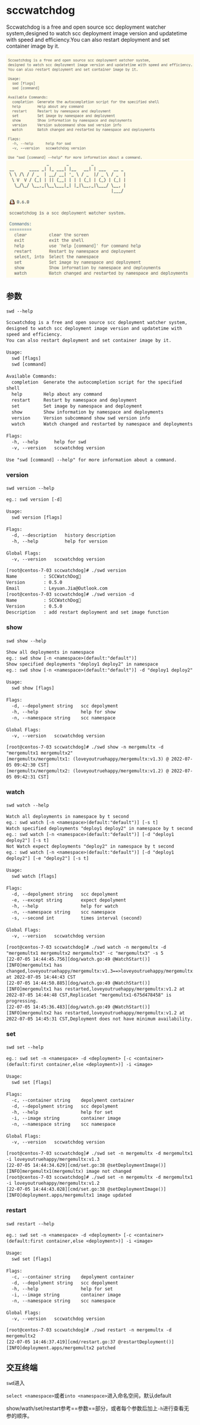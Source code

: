 # sccwatchdog

Sccwatchdog is a free and open source scc deployment watcher system,designed to watch scc deployment image version and updatetime with speed and efficiency.You can also restart deployment and set container image by it.

<img src=".\image-20220705143644713.png" alt="image-20220705143644713" style="zoom: 67%;" />

<img src=".\image-20220710161715224.png" alt="image-20220710161715224" style="zoom: 67%;" />

## 参数

`swd --help`

```shell
Sccwatchdog is a free and open source scc deployment watcher system,
designed to watch scc deployment image version and updatetime with speed and efficiency.
You can also restart deployment and set container image by it.

Usage:
  swd [flags]
  swd [command]

Available Commands:
  completion  Generate the autocompletion script for the specified shell
  help        Help about any command
  restart     Restart by namespace and deployment
  set         Set image by namespace and deployment
  show        Show information by namespace and deployments
  version     Version subcommand show swd version info
  watch       Watch changed and restarted by namespace and deployments 

Flags:
  -h, --help      help for swd
  -v, --version   sccwatchdog version

Use "swd [command] --help" for more information about a command.
```

### version

`swd version --help`

```shell
eg.: swd version [-d]

Usage:
  swd version [flags]

Flags:
  -d, --description   history description
  -h, --help          help for version

Global Flags:
  -v, --version   sccwatchdog version
```

```shell
[root@centos-7-03 sccwatchdog]# ./swd version
Name          : SCCWatchDog🐶
Version       : 0.5.0
Email         : Leyuan.Jia@Outlook.com
[root@centos-7-03 sccwatchdog]# ./swd version -d
Name          : SCCWatchDog🐶
Version       : 0.5.0
Description   : add restart deployment and set image function
```

### show

`swd show --help`

```shell
Show all deployments in namespace
eg.: swd show [-n <namespace>(default:"default")]
Show specified deployments "deploy1 deploy2" in namespace
eg.: swd show [-n <namespace>(default:"default")] -d "deploy1 deploy2"

Usage:
  swd show [flags]

Flags:
  -d, --depolyment string   scc depolyment
  -h, --help                help for show
  -n, --namespace string    scc namespace

Global Flags:
  -v, --version   sccwatchdog version

```

```shell
[root@centos-7-03 sccwatchdog]# ./swd show -n mergemultx -d "mergemultx1 mergemultx2"
[mergemultx/mergemultx1: (loveyoutruehappy/mergemultx:v1.3) @ 2022-07-05 09:42:30 CST]
[mergemultx/mergemultx2: (loveyoutruehappy/mergemultx:v1.2) @ 2022-07-05 09:42:31 CST]
```

### watch

`swd watch --help`

```shell
Watch all deployments in namespace by t second
eg.: swd watch [-n <namespace>(default:"default")] [-s t]
Watch specified deployments "deploy1 deploy2" in namespace by t second
eg.: swd watch [-n <namespace>(default:"default")] [-d "deploy1 deploy2"] [-s t]
Not Watch expect deployments "deploy2" in namespace by t second
eg.: swd watch [-n <namespace>(default:"default")] [-d "deploy1 deploy2"] [-e "deploy2"] [-s t]

Usage:
  swd watch [flags]

Flags:
  -d, --depolyment string   scc depolyment
  -e, --except string       expect depolyment
  -h, --help                help for watch
  -n, --namespace string    scc namespace
  -s, --second int          times interval (second)

Global Flags:
  -v, --version   sccwatchdog version
```

```shell
[root@centos-7-03 sccwatchdog]# ./swd watch -n mergemultx -d "mergemultx1 mergemultx2 mergemultx3" -c "mergemultx3" -s 5
[22-07-05 14:44:45.756][dog/watch.go:49 @WatchStart()][INFO]mergemultx1 has changed,loveyoutruehappy/mergemultx:v1.3==>loveyoutruehappy/mergemultx:v1.2 at 2022-07-05 14:44:43 CST
[22-07-05 14:44:50.885][dog/watch.go:49 @WatchStart()][INFO]mergemultx1 has restarted,loveyoutruehappy/mergemultx:v1.2 at 2022-07-05 14:44:48 CST,ReplicaSet "mergemultx1-675d478458" is progressing.
[22-07-05 14:45:36.483][dog/watch.go:49 @WatchStart()][INFO]mergemultx2 has restarted,loveyoutruehappy/mergemultx:v1.2 at 2022-07-05 14:45:31 CST,Deployment does not have minimum availability.
```

### set

`swd set --help`

```shell
eg.: swd set -n <namespace> -d <deployment> [-c <container>(default:first container,else <deployment>)] -i <image>

Usage:
  swd set [flags]

Flags:
  -c, --container string    depolyment container
  -d, --depolyment string   scc depolyment
  -h, --help                help for set
  -i, --image string        container image
  -n, --namespace string    scc namespace

Global Flags:
  -v, --version   sccwatchdog version

```

```shell
[root@centos-7-03 sccwatchdog]# ./swd set -n mergemultx -d mergemultx1 -i loveyoutruehappy/mergemultx:v1.3
[22-07-05 14:44:34.629][cmd/set.go:38 @setDeploymentImage()][INFO]mergemultx1(mergemultx) image not changed
[root@centos-7-03 sccwatchdog]# ./swd set -n mergemultx -d mergemultx1 -i loveyoutruehappy/mergemultx:v1.2
[22-07-05 14:44:43.028][cmd/set.go:38 @setDeploymentImage()][INFO]deployment.apps/mergemultx1 image updated
```

### restart

`swd restart --help`

```shell
eg.: swd set -n <namespace> -d <deployment> [-c <container>(default:first container,else <deployment>)] -i <image>

Usage:
  swd set [flags]

Flags:
  -c, --container string    depolyment container
  -d, --depolyment string   scc depolyment
  -h, --help                help for set
  -i, --image string        container image
  -n, --namespace string    scc namespace

Global Flags:
  -v, --version   sccwatchdog version

```

```shell
[root@centos-7-03 sccwatchdog]# ./swd restart -n mergemultx -d mergemultx2
[22-07-05 14:46:37.419][cmd/restart.go:37 @restartDeployment()][INFO]deployment.apps/mergemultx2 patched
```

## 交互终端

`swd`进入

`select <namespace>`或者`into <namespace>`进入命名空间，默认default

show/wath/set/restart参考==参数==部分，或者每个参数后加上`-h`进行查看无参的顺序。
